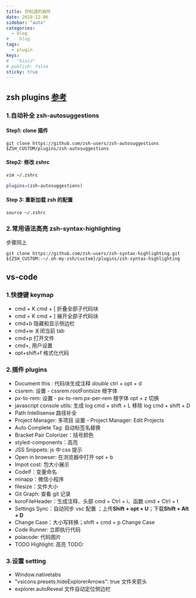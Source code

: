 ```yaml
---
title: 你知道的插件
date: 2019-12-06
sidebar: "auto"
categories:
  - blog
#  - blog
tags:
  - plugin
keys:
# - "bixin"
# publish: false
sticky: true
---
```


## zsh plugins [参考](https://segmentfault.com/a/1190000013612471)

### 1.自动补全 zsh-autosuggestions

#### Step1: clone 插件

`git clone https://github.com/zsh-users/zsh-autosuggestions $ZSH_CUSTOM/plugins/zsh-autosuggestions`

#### Step2: 修改 zshrc

```sh
vim ~/.zshrc

plugins=(zsh-autosuggestions)
```

#### Step 3: 重新加载 zsh 的配置

`source ~/.zshrc`

### 2.常用语法高亮 zsh-syntax-highlighting

步骤同上

`git clone https://github.com/zsh-users/zsh-syntax-highlighting.git ${ZSH_CUSTOM:-~/.oh-my-zsh/custom}/plugins/zsh-syntax-highlighting`

## vs-code

### 1.快捷键 keymap

- cmd + K cmd + [ 折叠全部子代码块
- cmd + K cmd + ] 展开全部子代码块
- cmd+b 隐藏和显示侧边栏
- cmd+w 关闭当前 tab
- cmd+p 打开文件
- cmd+, 用户设置
- opt+shift+f 格式化代码

### 2.插件 plugins

- Document this : 代码块生成注释 _double_ ctrl + opt + d
- cssrem: 设置 - cssrem.rootFontsize 根字体
- px-to-rem: 设置 - px-to-rem.px-per-rem 根字体 opt + z 切换
- javascript console utils: 生成 log cmd + shift + L 移除 log cmd + shift + D
- Path Intellisense 路径补全
- Project Manager: 多项目 设置 - Project Manager: Edit Projects
- Auto Complete Tag: 自动标签名替换
- Bracket Pair Colorizer：括号颜色
- styled-components：高亮
- JSS Snippets: js 中 css 提示
- Open in browser: 在浏览器中打开 opt + b
- Impot cost: 包大小展示
- Codelf：变量命名
- minapp：微信小程序
- filesize：文件大小
- Git Graph: 查看 git 记录
- koroFileHeader：生成注释、头部 cmd + Ctrl + i、函数 cmd + Ctrl + t
- Settings Sync：自动同步 vsc 配置 ；上传**Shift + opt + U**；下载**Shift + Alt + D**
- Change Case：大小写转换；shift + cmd + p Change Case
- Code Runner: 立即执行代码
- polacode: 代码图片
- TODO Highlight: 高亮 TODO:

### 3.设置 setting

- Window.nativetabs
- ​"vsicons.presets.hideExplorerArrows": true 文件夹箭头
- explorer.autoReveal 文件自动定位侧边栏

<br/>
<Valine></Valine>
